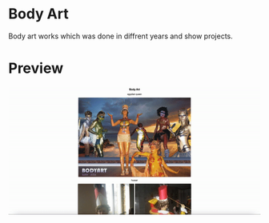 # Body Art

Body art works which was done in diffrent years and show projects.

# Preview

![](./images/preview.gif)

